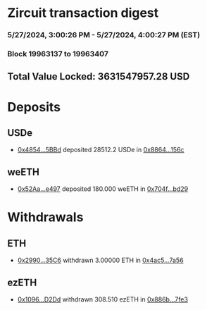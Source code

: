 # Zircuit transaction digest
### 5/27/2024, 3:00:26 PM - 5/27/2024, 4:00:27 PM (EST)
### Block 19963137 to 19963407

## Total Value Locked: 3631547957.28 USD

# Deposits
## USDe
- [0x4854...5BBd](https://etherscan.io/address/0x4854CdEbC5da8fDedF78549aF3FBad7AF6915BBd) deposited 28512.2 USDe in [0x8864...156c](https://etherscan.io/tx/0x4854CdEbC5da8fDedF78549aF3FBad7AF6915BBd)
## weETH
- [0x52Aa...e497](https://etherscan.io/address/0x52Aa899454998Be5b000Ad077a46Bbe360F4e497) deposited 180.000 weETH in [0x704f...bd29](https://etherscan.io/tx/0x52Aa899454998Be5b000Ad077a46Bbe360F4e497)
# Withdrawals
## ETH
- [0x2990...35C6](https://etherscan.io/address/0x29909b9c97845D5eb998B4AA41664a46c5dc35C6) withdrawn 3.00000 ETH in [0x4ac5...7a56](https://etherscan.io/tx/0x29909b9c97845D5eb998B4AA41664a46c5dc35C6)
## ezETH
- [0x1096...D2Dd](https://etherscan.io/address/0x1096D0783F340C0B4914C301004303916Bb8D2Dd) withdrawn 308.510 ezETH in [0x886b...7fe3](https://etherscan.io/tx/0x1096D0783F340C0B4914C301004303916Bb8D2Dd)
